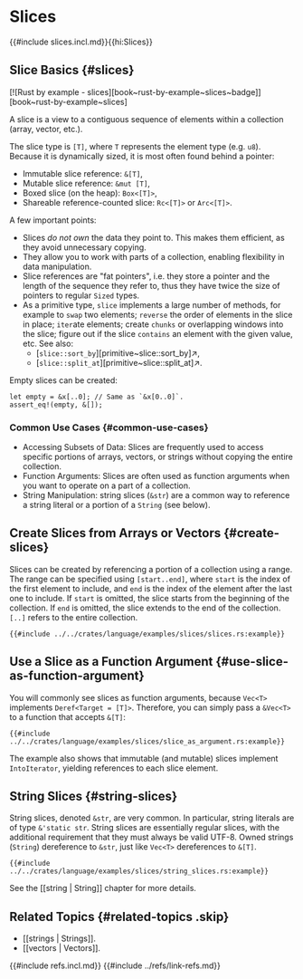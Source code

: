 # Slices

{{#include slices.incl.md}}{{hi:Slices}}

## Slice Basics {#slices}

[![Rust by example - slices][book~rust-by-example~slices~badge]][book~rust-by-example~slices]

A slice is a view to a contiguous sequence of elements within a collection (array, vector, etc.).

The slice type is `[T]`, where `T` represents the element type (e.g. `u8`). Because it is dynamically sized, it is most often found behind a pointer:

- Immutable slice reference: `&[T]`,
- Mutable slice reference: `&mut [T]`,
- Boxed slice (on the heap): `Box<[T]>`,
- Shareable reference-counted slice: `Rc<[T]>` or `Arc<[T]>`.

A few important points:

- Slices _do not own_ the data they point to. This makes them efficient, as they avoid unnecessary copying.
- They allow you to work with parts of a collection, enabling flexibility in data manipulation.
- Slice references are "fat pointers", i.e. they store a pointer and the length of the sequence they refer to, thus they have twice the size of pointers to regular `Sized` types.
- As a primitive type, `slice` implements a large number of methods, for example to `swap` two elements; `reverse` the order of elements in the slice in place; `iter`ate elements; create `chunks` or overlapping windows into the slice; figure out if the slice `contains` an element with the given value, etc. See also:
  - [`slice::sort_by`][primitive~slice::sort_by]↗,
  - [`slice::split_at`][primitive~slice::split_at]↗.

Empty slices can be created:

```rust,editable
let empty = &x[..0]; // Same as `&x[0..0]`.
assert_eq!(empty, &[]);
```

### Common Use Cases {#common-use-cases}

- Accessing Subsets of Data: Slices are frequently used to access specific portions of arrays, vectors, or strings without copying the entire collection.
- Function Arguments: Slices are often used as function arguments when you want to operate on a part of a collection.
- String Manipulation: string slices (`&str`) are a common way to reference a string literal or a portion of a `String` (see below).

## Create Slices from Arrays or Vectors {#create-slices}

Slices can be created by referencing a portion of a collection using a range. The range can be specified using `[start..end]`, where `start` is the index of the first element to include, and `end` is the index of the element after the last one to include. If `start` is omitted, the slice starts from the beginning of the collection. If `end` is omitted, the slice extends to the end of the collection. `[..]` refers to the entire collection.

```rust,editable
{{#include ../../crates/language/examples/slices/slices.rs:example}}
```

## Use a Slice as a Function Argument {#use-slice-as-function-argument}

You will commonly see slices as function arguments, because `Vec<T>` implements `Deref<Target = [T]>`. Therefore, you can simply pass a `&Vec<T>` to a function that accepts `&[T]`:

```rust,editable
{{#include ../../crates/language/examples/slices/slice_as_argument.rs:example}}
```

The example also shows that immutable (and mutable) slices implement `IntoIterator`, yielding references to each slice element.

## String Slices {#string-slices}

String slices, denoted `&str`, are very common. In particular, string literals are of type `&'static str`. String slices are essentially regular slices, with the additional requirement that they must always be valid UTF-8. Owned strings (`String`) dereference to `&str`, just like `Vec<T>` dereferences to `&[T]`.

```rust,editable
{{#include ../../crates/language/examples/slices/string_slices.rs:example}}
```

See the [[string | String]] chapter for more details.

## Related Topics {#related-topics .skip}

- [[strings | Strings]].
- [[vectors | Vectors]].

{{#include refs.incl.md}}
{{#include ../refs/link-refs.md}}

<div class="hidden">
</div>
